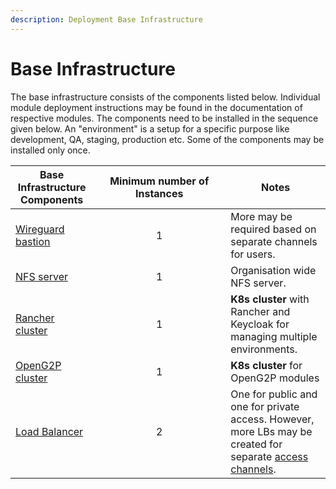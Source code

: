 ```yaml
---
description: Deployment Base Infrastructure
---
```


# Base Infrastructure

The base infrastructure consists of the components listed below.  Individual module deployment instructions may be found in the documentation of respective modules.  The components need to be installed in the sequence given below.  An "environment" is a setup for a specific purpose like development, QA, staging, production etc.  Some of the components may be installed only once.&#x20;

<table><thead><tr><th>Base Infrastructure Components</th><th width="196" align="center">Minimum number of Instances</th><th>Notes</th></tr></thead><tbody><tr><td><a href="wireguard-bastion/">Wireguard bastion</a></td><td align="center">1</td><td>More may be required based on separate channels for users.</td></tr><tr><td><a href="nfs-server.md">NFS server</a></td><td align="center">1</td><td>Organisation wide NFS server. </td></tr><tr><td><a href="rancher.md">Rancher cluster </a></td><td align="center">1</td><td><strong>K8s cluster</strong> with Rancher and Keycloak for managing multiple environments. </td></tr><tr><td><a href="openg2p-cluster/">OpenG2P cluster</a></td><td align="center">1</td><td><strong>K8s cluster</strong> for OpenG2P modules</td></tr><tr><td><a href="load-balancer/">Load Balancer</a></td><td align="center">2</td><td>One for public and one for private access. However, more LBs may be created for separate <a href="../deployment-guide/security/access-channel.md">access channels</a>.</td></tr></tbody></table>
